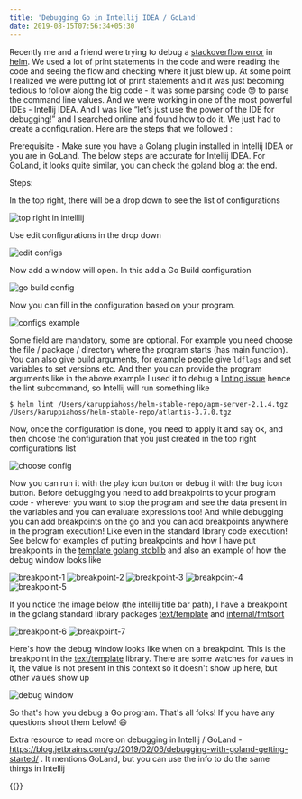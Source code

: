```yaml
---
title: 'Debugging Go in Intellij IDEA / GoLand'
date: 2019-08-15T07:56:34+05:30
---
```


Recently me and a friend were trying to debug a [stackoverflow error](https://github.com/helm/helm/issues/6116) in [helm](https://github.com/helm/helm/issues). We used a lot of print statements in the code and were reading the code and seeing the flow and checking where it just blew up. At some point I realized we were putting lot of print statements and it was just becoming tedious to follow along the big code - it was some parsing code 😓 to parse the command line values. And we were working in one of the most powerful IDEs - Intellij IDEA. And I was like “let’s just use the power of the IDE for debugging!” and I searched online and found how to do it. We just had to create a configuration. Here are the steps that we followed :

Prerequisite - Make sure you have a Golang plugin installed in Intellij IDEA or you are in GoLand. The below steps are accurate for Intellij IDEA. For GoLand, it looks quite similar, you can check the goland blog at the end.

Steps:

In the top right, there will be a drop down to see the list of configurations

<img src="/blog/img/debugging-go-in-intellij/top-right.png" title="top right in intelllij">

Use edit configurations in the drop down

<img src="/blog/img/debugging-go-in-intellij/edit-configs.png" title="edit configs">

Now add a window will open. In this add a Go Build configuration

<img src="/blog/img/debugging-go-in-intellij/go-build-config.png" title="go build config">

Now you can fill in the configuration based on your program.

<img src="/blog/img/debugging-go-in-intellij/config-example.png" title="configs example">

Some field are mandatory, some are optional. For example you need choose the file / package / directory where the program starts (has main function). You can also give build arguments, for example people give `ldflags` and set variables to set versions etc. And then you can provide the program arguments like in the above example I used it to debug a [linting issue](https://github.com/helm/helm/issues/6079) hence the lint subcommand, so Intellij will run something like

```
$ helm lint /Users/karuppiahoss/helm-stable-repo/apm-server-2.1.4.tgz /Users/karuppiahoss/helm-stable-repo/atlantis-3.7.0.tgz
```

Now, once the configuration is done, you need to apply it and say ok, and then choose the configuration that you just created in the top right configurations list

<img src="/blog/img/debugging-go-in-intellij/choose-config.png" title="choose config">

Now you can run it with the play icon button or debug it with the bug icon button. Before debugging you need to add breakpoints to your program code - wherever you want to stop the program and see the data present in the variables and you can evaluate expressions too! And while debugging you can add breakpoints on the go and you can add breakpoints anywhere in the program execution! Like even in the standard library code execution! See below for examples of putting breakpoints and how I have put breakpoints in the [template golang stdblib](https://golang.org/pkg/text/template/) and also an example of how the debug window looks like

<img src="/blog/img/debugging-go-in-intellij/breakpoint-1.png" title="breakpoint-1">

<img src="/blog/img/debugging-go-in-intellij/breakpoint-2.png" title="breakpoint-2">

<img src="/blog/img/debugging-go-in-intellij/breakpoint-3.png" title="breakpoint-3">

<img src="/blog/img/debugging-go-in-intellij/breakpoint-4.png" title="breakpoint-4">

<img src="/blog/img/debugging-go-in-intellij/breakpoint-5.png" title="breakpoint-5">

If you notice the image below (the intellij title bar path), I have a breakpoint in the golang standard library packages [text/template](https://golang.org/pkg/text/template) and [internal/fmtsort](https://golang.org/pkg/internal/fmtsort)

<img src="/blog/img/debugging-go-in-intellij/breakpoint-6.png" title="breakpoint-6">

<img src="/blog/img/debugging-go-in-intellij/breakpoint-7.png" title="breakpoint-7">

Here's how the debug window looks like when on a breakpoint. This is the breakpoint in the [text/template](https://golang.org/pkg/text/template) library. There are some watches for values in it, the value is not present in this context so it doesn't show up here, but other values show up

<img src="/blog/img/debugging-go-in-intellij/debug-window.png" title="debug window">

<br>

So that's how you debug a Go program. That's all folks! If you have any questions shoot them below! 😄

Extra resource to read more on debugging in Intellij / GoLand - https://blog.jetbrains.com/go/2019/02/06/debugging-with-goland-getting-started/ . It mentions GoLand, but you can use the info to do the same things in Intellij

{{<twitter-share>}}

